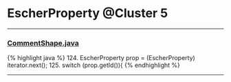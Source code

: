 # EscherProperty @Cluster 5

***

### [CommentShape.java](https://searchcode.com/codesearch/view/15642359/)
{% highlight java %}
124. EscherProperty prop = (EscherProperty) iterator.next();
125. switch (prop.getId()){
{% endhighlight %}

***


